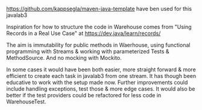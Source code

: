 https://github.com/kappsegla/maven-java-template
have ben used for this javalab3

Inspiration for how to structure the code in Warehouse comes from
"Using Records in a Real Use Case" at https://dev.java/learn/records/

The aim is immutability for public methods in Waerhouse,
using functional programming with Streams &
working with parameterized Tests & MethodSource. And no mocking with
Mockito.

In some cases it would have been both easier, more straight forward &
more efficient to create each task in javalab3 from one stream.
It has though been educative to work with the setup made now.
Further improvements could include handling exceptions, test those &
more edge cases. It would also be better if the test providers could be
refactored for less code in WarehouseTest. 

